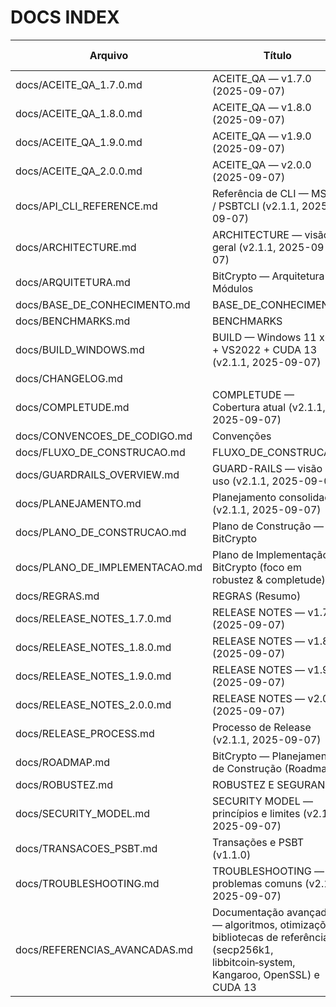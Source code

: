 # DOCS INDEX

| Arquivo | Título | Tamanho (bytes) |
|---|---|---|
| docs/ACEITE_QA_1.7.0.md | ACEITE_QA — v1.7.0 (2025-09-07) | 97 |
| docs/ACEITE_QA_1.8.0.md | ACEITE_QA — v1.8.0 (2025-09-07) | 226 |
| docs/ACEITE_QA_1.9.0.md | ACEITE_QA — v1.9.0 (2025-09-07) | 209 |
| docs/ACEITE_QA_2.0.0.md | ACEITE_QA — v2.0.0 (2025-09-07) | 685 |
| docs/API_CLI_REFERENCE.md | Referência de CLI — MSCLI / PSBTCLI (v2.1.1, 2025-09-07) | 1190 |
| docs/ARCHITECTURE.md | ARCHITECTURE — visão geral (v2.1.1, 2025-09-07) | 1242 |
| docs/ARQUITETURA.md | BitCrypto — Arquitetura de Módulos | 1089 |
| docs/BASE_DE_CONHECIMENTO.md | BASE_DE_CONHECIMENTO | 117 |
| docs/BENCHMARKS.md | BENCHMARKS | 175 |
| docs/BUILD_WINDOWS.md | BUILD — Windows 11 x64 + VS2022 + CUDA 13 (v2.1.1, 2025-09-07) | 993 |
| docs/CHANGELOG.md |  | 167 |
| docs/COMPLETUDE.md | COMPLETUDE — Cobertura atual (v2.1.1, 2025-09-07) | 730 |
| docs/CONVENCOES_DE_CODIGO.md | Convenções | 15 |
| docs/FLUXO_DE_CONSTRUCAO.md | FLUXO_DE_CONSTRUCAO | 1929 |
| docs/GUARDRAILS_OVERVIEW.md | GUARD-RAILS — visão e uso (v2.1.1, 2025-09-07) | 663 |
| docs/PLANEJAMENTO.md | Planejamento consolidado (v2.1.1, 2025-09-07) | 885 |
| docs/PLANO_DE_CONSTRUCAO.md | Plano de Construção — BitCrypto | 3397 |
| docs/PLANO_DE_IMPLEMENTACAO.md | Plano de Implementação — BitCrypto (foco em robustez & completude) | 8354 |
| docs/REGRAS.md | REGRAS (Resumo) | 315 |
| docs/RELEASE_NOTES_1.7.0.md | RELEASE NOTES — v1.7.0 (2025-09-07) | 162 |
| docs/RELEASE_NOTES_1.8.0.md | RELEASE NOTES — v1.8.0 (2025-09-07) | 219 |
| docs/RELEASE_NOTES_1.9.0.md | RELEASE NOTES — v1.9.0 (2025-09-07) | 292 |
| docs/RELEASE_NOTES_2.0.0.md | RELEASE NOTES — v2.0.0 (2025-09-07) | 347 |
| docs/RELEASE_PROCESS.md | Processo de Release (v2.1.1, 2025-09-07) | 432 |
| docs/ROADMAP.md | BitCrypto — Planejamento de Construção (Roadmap) | 2312 |
| docs/ROBUSTEZ.md | ROBUSTEZ E SEGURANÇA | 681 |
| docs/SECURITY_MODEL.md | SECURITY MODEL — princípios e limites (v2.1.1, 2025-09-07) | 666 |
| docs/TRANSACOES_PSBT.md | Transações e PSBT (v1.1.0) | 572 |
| docs/TROUBLESHOOTING.md | TROUBLESHOOTING — problemas comuns (v2.1.1, 2025-09-07) | 740 |
| docs/REFERENCIAS_AVANCADAS.md | Documentação avançada — algoritmos, otimizações, bibliotecas de referência (secp256k1, libbitcoin‑system, Kangaroo, OpenSSL) e CUDA 13 | 20529 |
